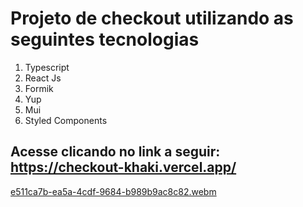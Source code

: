 # Projeto de checkout utilizando as seguintes tecnologias
   1. Typescript
   2. React Js
   3. Formik
   4. Yup
   5. Mui
   6. Styled Components

## Acesse clicando no link a seguir: https://checkout-khaki.vercel.app/

[e511ca7b-ea5a-4cdf-9684-b989b9ac8c82.webm](https://user-images.githubusercontent.com/99933188/203608625-960e9ace-e173-4da4-90f3-05ae3d7cef00.webm)
